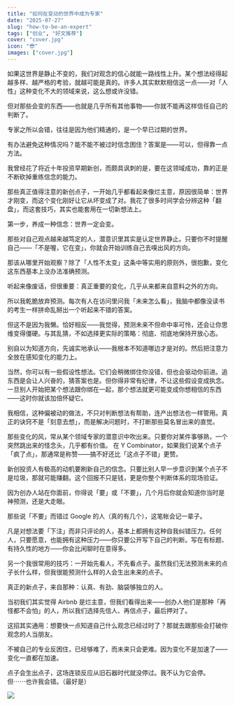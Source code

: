 ```yaml
---
title: "如何在变动的世界中成为专家"
date: "2025-07-27"
slug: "how-to-be-an-expert"
tags: ["创业", "好文推荐"]
cover: "cover.jpg"
icon: "😎"
images: ["cover.jpg"]
---
```

如果这世界是静止不变的，我们对观念的信心就能一路线性上升。某个想法经得起越多样、越严格的考验，就越可能是真的。许多人其实默默相信这一点——对「人性」这种变化不大的领域来说，这么想或许没错。



但对那些会变的东西——也就是几乎所有其他事物——你就不能再这样信任自己的判断了。



专家之所以会错，往往是因为他们精通的，是一个早已过期的世界。



有办法避免这种情况吗？能不能不被过时信念困住？答案是——可以，但得靠一点方法。



我曾经花了将近十年投资早期新创，而颇具讽刺的是，要在这领域成功，靠的正是不断砍掉重练信念的能力。



那些真正值得注意的新创点子，一开始几乎都看起来像烂主意，原因很简单：世界才刚变，而这个变化刚好让它从坏变成了对。我花了很多时间学会分辨这种「翻盘」，而这套技巧，其实也能套用在一切新想法上。



第一步，养成一种信念：世界一定会变。



那些对自己观点越来越笃定的人，潜意识里其实是认定世界静止。只要你不时提醒自己——「不是喔，它在变」，你就会开始训练自己去嗅出风的方向。



那该从哪里开始观察？除了「人性不太变」这条中等实用的原则外，很抱歉，变化这东西基本上没办法准确预测。



听起来像废话，但很重要：真正重要的变化，几乎从来都来自意料之外的方向。



所以我乾脆放弃预测。每次有人在访问里问我「未来怎么看」，我脑中都像没读书的考生一样拼命乱掰出一个听起来不错的答案。



但这不是因为我懒。恰好相反——我觉得，预测未来不但命中率可怜，还会让你思维变得僵硬。与其乱猜，不如选择更实际的策略：彻底、彻底地保持开放心态。



别自以为知道方向，先诚实地承认——我根本不知道哪边才是对的。然后把注意力全放在感知变化的能力上。



当然，你可以有一些假设性想法。它们会稍微绑住你没错，但也会驱动你前进。追东西是会让人兴奋的，猜答案也是。但你得非常有纪律，不让这些假设变成执念。
一旦别人开始把某个想法跟你绑在一起，那个想法就更可能变成你想相信的东西——这时你就该加倍怀疑它。



我相信，这种偏被动的做法，不只对判断想法有帮助，连产出想法也一样管用。真正的诀窍不是「刻意去想」，而是解决问题时，不打断那些莫名冒出来的直觉。



那些变化的风，常从某个领域专家的潜意识中吹出来。只要你对某件事够熟，一个突然跳出来的怪念头，几乎都有价值。
在 Y Combinator，如果我们说某个点子「疯了点」，那通常是称赞——搞不好还比「这点子不错」更赞。



新创投资人有极高的动机要刷新自己的信念。只要比别人早一步意识到某个点子不是垃圾，那就可能赚翻。这个回报不只是钱，更是你整个判断体系的现场验证。



因为创办人站在你面前，你得说「要」或「不要」，几个月后你就会知道你当时是神预测，还是大走眼。



那些说「不要」而错过 Google 的人（真的有几个），这笔帐会记一辈子。



凡是对想法要「下注」而非只评论的人，基本上都拥有这种自我纠错压力。任何人，只要愿意，也能拥有这种压力——你只要公开写下自己的判断。写在有标题、有持久性的地方——你会比闲聊时在意得多。



另一个我很常用的技巧：一开始先看人，不先看点子。虽然我们无法预测未来的点子长什么样，但我很能预测什么样的人会生出未来的点子。



真正的新点子，来自那种：认真、有劲、脑袋够独立的人。



当初我们其实觉得 Airbnb 是烂主意，但我们看得出来——创办人他们是那种「再怪都不会怕」的人，所以我们选择先信人、再信点子，最后押对了。



这招其实通用：想要快一点知道自己什么观念已经过时了？那就去跟那些会打破你观念的人当朋友。



不被自己的专业反困住，已经够难了，而未来只会更难。因为变化不是加速了——变化一直都在加速。



点子会生出点子，这场连锁反应从旧石器时代就没停过。我不认为它会停。
但⋯⋯也许我会错。（最好是）




![](https://prod-files-secure.s3.us-west-2.amazonaws.com/112d0858-5090-4d34-a606-b75eb8d65fd2/46476355-9cf3-4e99-9b7a-3531bc426380/1000202064.png?X-Amz-Algorithm=AWS4-HMAC-SHA256&X-Amz-Content-Sha256=UNSIGNED-PAYLOAD&X-Amz-Credential=ASIAZI2LB466VWQJOL47%2F20250821%2Fus-west-2%2Fs3%2Faws4_request&X-Amz-Date=20250821T122650Z&X-Amz-Expires=3600&X-Amz-Security-Token=IQoJb3JpZ2luX2VjEKT%2F%2F%2F%2F%2F%2F%2F%2F%2F%2FwEaCXVzLXdlc3QtMiJGMEQCIAqrBTe0oTQu%2BGzLaY4Zz4VDGjirClaoJe%2FctOnjLxQJAiADtC1GWHpjdxt6pLWb8dOmp5Pw0SQlP7zjknKQ%2B4vZ6CqIBAjt%2F%2F%2F%2F%2F%2F%2F%2F%2F%2F8BEAAaDDYzNzQyMzE4MzgwNSIMmgXSQMzV5MN3uJsXKtwD5kHY%2BIxQ1B189UaHiodVzzu%2FH7rakM%2Bci1Syke3xEDdgQ6ZT5FLL0We4vEkBMYlZvv35FKMs8rrDyE5mFANxTXj7jf0Cm9pzYWRHBhX9bbooM5lNKblQykO9SJYU9%2FBlpSYBbEcTknDGmt1xkYWLvDmkxNPbW8o5EYbTmPAAZyoCu9xGdf7ZMOeQ221oaWeKqY47ZRq%2BPGuYgD38TrEQ8q2DEgIJ1X5YZDPonvMZNdJSGqtJkt59iXMnTTB4Ya2CV3uJMFsKMhLZivHNk%2FQS7lpdfy3EudDs2LyfvN80rNdFg4wuThlNc5kW2stNgXbZxAXQvFOPliY7RgUbRLlyeq0rFp4XEEgPrKf7JLaDN7D1iRFHgOqLJHobIR8oNXCNM4mJYa9u9ul3%2FViq8uPVqd7dAwsfCWazuV3M9BBYaB0PsUxS6a0jn38VuJsfYdROKbhRbpoz43uSk8iUls0YyBBXnLJY%2FkMNFuUlKhlw2gHWnBHmCz4Dhi%2FTSOx68flaUSe4Ur2TAdHjw4B478LJ4LDDAOcUD7X9jFWoBOx2uas%2BaBkwiuyGvZepJZIVr6DvA9hE8xyF6FwL3E2%2F%2By9c3SjDq66hwsG2MCloqFIbVWAg%2BkqKILooJJZDxY0w9YacxQY6pgEZGnzd%2FcYARrMqSmAn%2FKT%2F2ctk6oBoo1OJ%2BaCBqyxD%2B54tSIPcewHVwSSWColtToE58BaptmLHm3zESvIlqYtepg2D6x7L6rmLn91fB%2FFSRm9CCoPilFM7oE4UbylL7GmF5ils8hXgC3H564stV85zqq33HMMwyQnvqE1Pt5ju4zSwcWUeTGNMj5o3PX157OPPhJzQH%2Byvhy4grECtL4pCoJZ3SXQp&X-Amz-Signature=e12c687dc052026dd4dc7e23918c7803d32cec52117a99b6569f2af1ebb415df&X-Amz-SignedHeaders=host&x-amz-checksum-mode=ENABLED&x-id=GetObject)

